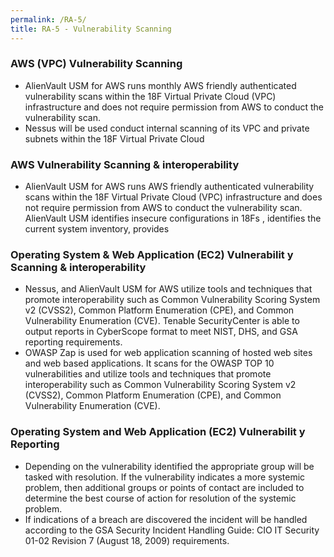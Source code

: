 ```yaml
---
permalink: /RA-5/
title: RA-5 - Vulnerability Scanning
---
```

### AWS (VPC) Vulnerability Scanning  
* AlienVault USM for AWS runs monthly AWS friendly authenticated vulnerability scans within the 18F Virtual Private Cloud (VPC) infrastructure and does not require permission from AWS to conduct the vulnerability scan.  
* Nessus will be used conduct internal scanning of its VPC and private subnets within the 18F Virtual Private Cloud  
  
### AWS Vulnerability Scanning & interoperability  
* AlienVault USM for AWS runs AWS friendly authenticated vulnerability scans within the 18F Virtual Private Cloud (VPC) infrastructure and does not require permission from AWS to conduct the vulnerability scan. AlienVault USM identifies insecure configurations in 18Fs , identifies the current system inventory, provides  
  
### Operating System & Web Application (EC2) Vulnerabilit  y Scanning & interoperability  
* Nessus, and AlienVault USM for AWS utilize tools and techniques that promote interoperability such as Common Vulnerability Scoring System v2 (CVSS2), Common Platform Enumeration (CPE), and Common Vulnerability Enumeration (CVE). Tenable SecurityCenter is able to output reports in CyberScope format to meet NIST, DHS, and GSA reporting requirements.  
* OWASP Zap is used for web application scanning of hosted web sites and web based applications. It scans for the OWASP TOP 10 vulnerabilities and utilize tools and techniques that promote interoperability such as Common Vulnerability Scoring System v2 (CVSS2), Common Platform Enumeration (CPE), and Common Vulnerability Enumeration (CVE).  
  
### Operating System and Web Application (EC2) Vulnerabilit  y Reporting  
* Depending on the vulnerability identified the appropriate group will be tasked with resolution. If the vulnerability indicates a more systemic problem, then additional groups or points of contact are included to determine the best course of action for resolution of the systemic problem.  
* If indications of a breach are discovered the incident will be handled according to the GSA Security Incident Handling Guide: CIO IT Security 01-02 Revision 7 (August 18, 2009) requirements.  
  
